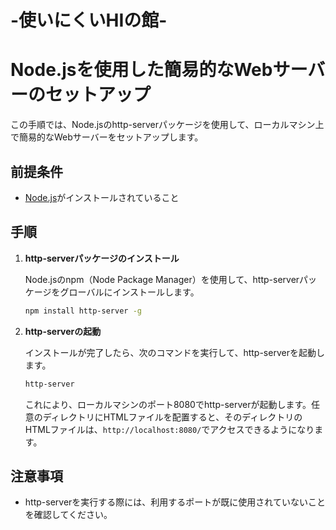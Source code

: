 # -使いにくいHIの館-

# Node.jsを使用した簡易的なWebサーバーのセットアップ

この手順では、Node.jsのhttp-serverパッケージを使用して、ローカルマシン上で簡易的なWebサーバーをセットアップします。

## 前提条件

- [Node.js](https://nodejs.org/)がインストールされていること

## 手順

1. **http-serverパッケージのインストール**

    Node.jsのnpm（Node Package Manager）を使用して、http-serverパッケージをグローバルにインストールします。

    ```bash
    npm install http-server -g
    ```

2. **http-serverの起動**

    インストールが完了したら、次のコマンドを実行して、http-serverを起動します。

    ```bash
    http-server
    ```

    これにより、ローカルマシンのポート8080でhttp-serverが起動します。任意のディレクトリにHTMLファイルを配置すると、そのディレクトリのHTMLファイルは、`http://localhost:8080/`でアクセスできるようになります。

## 注意事項

- http-serverを実行する際には、利用するポートが既に使用されていないことを確認してください。
